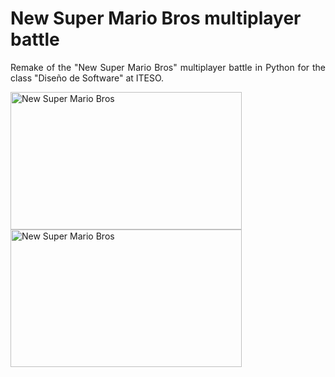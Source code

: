 # New Super Mario Bros multiplayer battle
<p align="justify">
    Remake of the "New Super Mario Bros" multiplayer battle in Python for the class "Diseño de Software" at ITESO.
</p>
<img src="https://img.itch.zone/aW1hZ2UvMTQ0NTgzMS84NDQxODY3LnBuZw==/original/8%2B5POD.png" alt="New Super Mario Bros" width="370" height="220" title="New Super Mario Bros Multiplayer Battle">

<img src="https://cdn.hobbyconsolas.com/sites/navi.axelspringer.es/public/styles/480/public/media/image/2012/07/180141-analisis-new-super-mario-bros-2.jpg?itok=_GS40e7x" alt="New Super Mario Bros" width="370" height="220" title="New Super Mario Bros Multiplayer Battle">